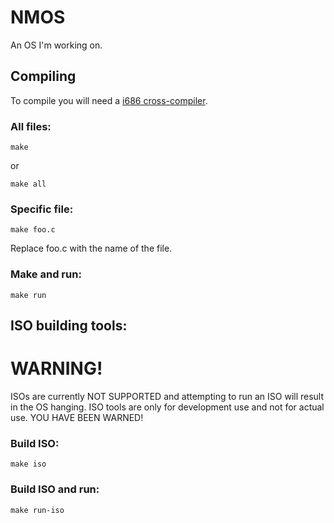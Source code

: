 # NMOS
An OS I'm working on.

## Compiling ##

To compile you will need a <a href="http://wiki.osdev.org/GCC_Cross-Compiler">i686 cross-compiler</a>.

### All files: ###

	make

or

	make all

### Specific file: ###

	make foo.c

Replace foo.c with the name of the file.

### Make and run: ###

	make run
	
## ISO building tools: ##

# WARNING! #

ISOs are currently NOT SUPPORTED and attempting to run an ISO will result in the OS hanging.
ISO tools are only for development use and not for actual use. YOU HAVE BEEN WARNED!

### Build ISO: ###

	make iso
	
### Build ISO and run: ###

	make run-iso
